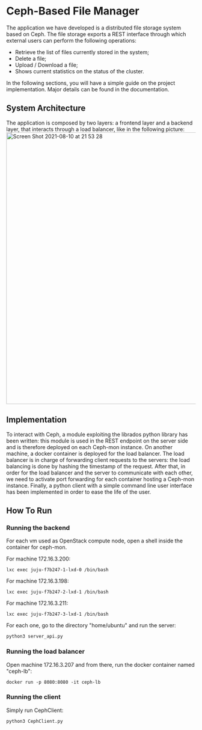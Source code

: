 # Ceph-Based File Manager
The application we have developed is a distributed file storage system based on Ceph. The file storage exports a REST interface through which external users can perform the following operations:
* Retrieve the list of files currently stored in the system;
* Delete a file;
* Upload / Download a file;
* Shows current statistics on the status of the cluster.

In the following sections, you will have a simple guide on the project implementation.
Major details can be found in the documentation.

## System Architecture
The application is composed by two layers: a frontend layer and a backend layer, that interacts through a load balancer, like in the following picture:
<img width="723" alt="Screen Shot 2021-08-10 at 21 53 28" src="https://user-images.githubusercontent.com/41535744/128926048-837f49bf-b8d1-4c88-b1ef-99af17dc1f95.png">

## Implementation
To interact with Ceph, a module exploiting the librados python library has been written: this module is used in the REST endpoint on the server side and is therefore deployed on each Ceph-mon instance.
On another machine, a docker container is deployed for the load balancer. The load balancer is in charge of forwarding client requests to the servers: the load balancing is done by hashing the timestamp of the request. After that, in order for the load balancer and the server to communicate with each other, we need to activate port forwarding for each container hosting a Ceph-mon instance. Finally, a python client with a simple command line user interface has been implemented in order to ease the life of the user.

## How To Run
### Running the backend
For each vm used as OpenStack compute node, open a shell inside the container for ceph-mon.

For machine 172.16.3.200:
```
lxc exec juju-f7b247-1-lxd-0 /bin/bash
```
For machine 172.16.3.198:
```
lxc exec juju-f7b247-2-lxd-1 /bin/bash
```
For machine 172.16.3.211:
```
lxc exec juju-f7b247-3-lxd-1 /bin/bash
```
For each one, go to the directory "home/ubuntu" and run the server:
```
python3 server_api.py
```
### Running the load balancer
Open machine 172.16.3.207 and from there, run the docker container named "ceph-lb":
```
docker run -p 8080:8080 -it ceph-lb
```
### Running the client
Simply run CephClient:
```
python3 CephClient.py
```
